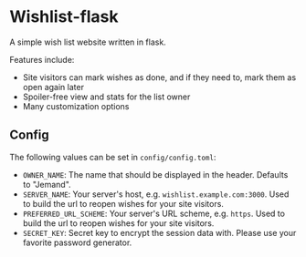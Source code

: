 # Wishlist-flask

A simple wish list website written in flask. 

Features include:

- Site visitors can mark wishes as done, and if they need to, mark them as open again later
- Spoiler-free view and stats for the list owner
- Many customization options

## Config

The following values can be set in `config/config.toml`:

- `OWNER_NAME`: The name that should be displayed in the header. Defaults to "Jemand".
- `SERVER_NAME`: Your server's host, e.g. `wishlist.example.com:3000`. Used to build the url to reopen wishes for your site visitors.
- `PREFERRED_URL_SCHEME`: Your server's URL scheme, e.g. `https`. Used to build the url to reopen wishes for your site visitors.
- `SECRET_KEY`: Secret key to encrypt the session data with. Please use your favorite password generator.